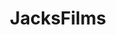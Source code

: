 ---
title: JacksFilms
crosslinks:
- OutOfTheLoop
- livven
- xkcd
- nah
- itcosinedinaflash
- MemeEconomy
- SummerReddit
- place
- QTWTAIN
- vexillology
- KarmaCourt
- dankmemes
- Harry_potter
- juxtaposition
- FellowKids
- puns
---